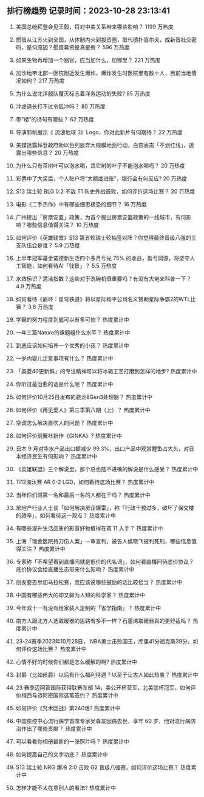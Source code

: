 
## 排行榜趋势 记录时间：2023-10-28 23:13:41
  
  1. 美国总统拜登会见王毅，将对中美关系带来哪些影响？ 1199 万热度
    
  2. 掼蛋从江苏火到全国，从体制内火到投资圈，取代德扑高尔夫，成新晋社交密码，是何原因？掼蛋募资是真是假？ 596 万热度
    
  3. 如果生物再增加一个器官，应当加什么，加哪里？ 221 万热度
    
  4. 加沙地带北部一医院附近发生爆炸，爆炸发生时医院里有数十人，目前当地情况如何？ 217 万热度
    
  5. 为什么说北洋舰队覆灭标志着洋务运动的失败? 85 万热度
    
  6. 冲虚道长打不过令狐冲吗？ 80 万热度
    
  7. 带“楼”的诗句有哪些？ 62 万热度
    
  8. 导演郭帆展示《 流浪地球 3》Logo，你对此新片有何期待？ 22 万热度
    
  9. 美媒透露拜登政府劝以色列放弃大规模地面行动，白宫表态「不划红线」，透露出哪些信息？ 20 万热度
    
  10. 为什么只有茶树叶可以泡水喝，其它树的叶子不能泡水喝吗？ 20 万热度
    
  11. 彩票中了大奖后，个人账户将“大额度进账”，银行会有何反应? 20 万热度
    
  12. S13 瑞士轮 BLG 0:2 不敌 T1 队史外战首败，如何评价这场比赛？ 20 万热度
    
  13. 电影《二手杰作》中有哪些细思极恐的细节？ 16 万热度
    
  14. 广州提出「房票安置」政策，为首个提出房票安置政策的一线城市，有何影响？哪些信息值得关注？ 10 万热度
    
  15. 如何评价《英雄联盟》S13 第五轮瑞士轮抽签对阵？你觉得最终晋级八强的三支队伍会是谁？ 5.9 万热度
    
  16. 上半年冠军基金诺德新生活四个多月亏光 75% 的收益，盈亏同源，将坚守人工智能，如何看待AI「钱景」？ 5.5 万热度
    
  17. 水效标识？清洁指数？这些对于洗碗机很重要吗？有没有大佬来科普一下？ 4.9 万热度
    
  18. 如何看待《崩坏：星穹铁道》将以星际和平公司名义赞助星际争霸2的WTL比赛？ 3.8 万热度
    
  19. 学霸的努力程度到底可以有多可怕？ 热度累计中
    
  20. 一年三篇Nature的课题组什么水平？ 热度累计中
    
  21. 到底应该如何培养一个优秀的小孩？ 热度累计中
    
  22. 一岁内婴儿注意事项有什么？ 热度累计中
    
  23. 「美菱40更新鲜」的专注精神可以将冰箱工艺打磨到怎样的地步? 热度累计中
    
  24. 你听过最治愈的话是什么呢？ 热度累计中
    
  25. 如何评价10月25日发布的骁龙8Gen3处理器？ 热度累计中
    
  26. 如何评价《再见爱人》第三季第八期（上）？ 热度累计中
    
  27. 空调怎么解决直吹人的问题？ 热度累计中
    
  28. 如何评价前翼社新作《GINKA》? 热度累计中
    
  29. 日本 9 月对华水产品出口额减少 99.3%，出口产品中观赏鲤鱼占大头，对日本经济民生有何影响？ 热度累计中
    
  30. 《英雄联盟》三个解说里，那个总也插不进嘴的解说是什么感受？ 热度累计中
    
  31. Ti12淘汰赛 AR 0-2 LGD，如何看待这场比赛？ 热度累计中
    
  32. 当年你们班第一名和最后一名的人都在干吗？ 热度累计中
    
  33. 房地产行业人士谈「如何解决房企爆雷」，称「行政干预过多，破坏了保交楼的效率」，如何看待这一观点？ 热度累计中
    
  34. 有哪些提升生活品质的影音好物值得在双 11 入手？ 热度累计中
    
  35. 上海「瑞金医院持刀伤人案」一审宣判，被告人侯晓飞被判死刑，哪些信息值得关注？ 热度累计中
    
  36. 专家称「不希望看到直播间就是低价的代名词」，如何看直播间待底价协议？底价协议会给直播生态带来什么影响？ 热度累计中
    
  37. 朋友要去参加马拉松赛，我应该说哪些鼓励的话比较恰当？ 热度累计中
    
  38. 中国有哪些伟大的却又鲜为人知的科学家？ 热度累计中
    
  39. 今年双十一有没有给家装人定制的「省学指南」？ 热度累计中
    
  40. 南方人跟北方人选取暖器的思路有多不一样？石墨烯取暖器真的更舒适吗？ 热度累计中
    
  41. 23-24赛季2023年10月28日， NBA勇士击败国王，库里41分福克斯39分，如何评价这场比赛？ 热度累计中
    
  42. 心情不好的时候你们都是怎么缓解的啊? 热度累计中
    
  43. 封爵（比如侯爵）以后有什么福利待遇？以至于让古人如此热衷？ 热度累计中
    
  44. 23 赛季迈阿密国际获得联赛东部 14，美公开杯亚军，北美联杯冠军，如何评价梅西与迈阿密国际这笔签约？ 热度累计中
    
  45. 如何评价《咒术回战》第240话? 热度累计中
    
  46. 中国疾控中心流行病学首席专家吴尊友因病去世，享年 60 岁，他对流行病防治作出了哪些贡献？ 热度累计中
    
  47. 可以看看你相册最新的一张照片吗？ 热度累计中
    
  48. 如何提高自己的文字功底？ 热度累计中
    
  49. S13 瑞士轮 NRG 爆冷 2:0 击败 G2 晋级八强赛，如何评价这场比赛？ 热度累计中
    
  50. 怎样才能不太在意别人的看法? 热度累计中
    